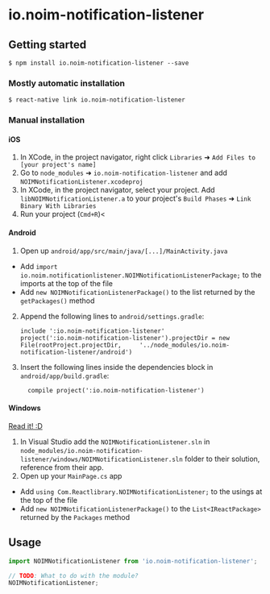 
# io.noim-notification-listener

## Getting started

`$ npm install io.noim-notification-listener --save`

### Mostly automatic installation

`$ react-native link io.noim-notification-listener`

### Manual installation


#### iOS

1. In XCode, in the project navigator, right click `Libraries` ➜ `Add Files to [your project's name]`
2. Go to `node_modules` ➜ `io.noim-notification-listener` and add `NOIMNotificationListener.xcodeproj`
3. In XCode, in the project navigator, select your project. Add `libNOIMNotificationListener.a` to your project's `Build Phases` ➜ `Link Binary With Libraries`
4. Run your project (`Cmd+R`)<

#### Android

1. Open up `android/app/src/main/java/[...]/MainActivity.java`
  - Add `import io.noim.notificationlistener.NOIMNotificationListenerPackage;` to the imports at the top of the file
  - Add `new NOIMNotificationListenerPackage()` to the list returned by the `getPackages()` method
2. Append the following lines to `android/settings.gradle`:
  	```
  	include ':io.noim-notification-listener'
  	project(':io.noim-notification-listener').projectDir = new File(rootProject.projectDir, 	'../node_modules/io.noim-notification-listener/android')
  	```
3. Insert the following lines inside the dependencies block in `android/app/build.gradle`:
  	```
      compile project(':io.noim-notification-listener')
  	```

#### Windows
[Read it! :D](https://github.com/ReactWindows/react-native)

1. In Visual Studio add the `NOIMNotificationListener.sln` in `node_modules/io.noim-notification-listener/windows/NOIMNotificationListener.sln` folder to their solution, reference from their app.
2. Open up your `MainPage.cs` app
  - Add `using Com.Reactlibrary.NOIMNotificationListener;` to the usings at the top of the file
  - Add `new NOIMNotificationListenerPackage()` to the `List<IReactPackage>` returned by the `Packages` method


## Usage
```javascript
import NOIMNotificationListener from 'io.noim-notification-listener';

// TODO: What to do with the module?
NOIMNotificationListener;
```
  